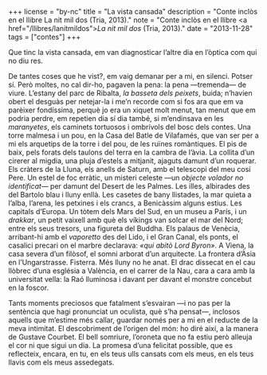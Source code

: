 +++
license = "by-nc"
title = "La vista cansada"
description = "Conte inclòs en el llibre La nit mil dos (Tria, 2013)."
note = "Conte inclòs en el llibre <a href=\"/llibres/lanitmildos\"><i>La nit mil dos</i></a> (Tria, 2013)."
date = "2013-11-28"
tags = ["contes"]
+++

Que tinc la vista cansada, em van diagnosticar l’altre dia en l’òptica com qui no diu res.

De tantes coses que he vist?, em vaig demanar per a mi, en silenci. Potser sí. Però moltes, no cal dir-ho, pagaven la pena: la pena —tremenda— de viure. L’estany del parc de Ribalta, *la basseta dels peixets*, buida; n’havien obert el desguàs per netejar-la i me’n recorde com si fos ara que em va parèixer fondíssima, perquè jo era un xiquet molt menut, tan menut que em podria perdre, em repetien dia sí dia també, si m’endinsava en les *maranyetes*, els caminets tortuosos i ombrívols del bosc dels contes. Una torre malmesa i un pou, en la Casa del Batle de Vilafamés, que van ser per a mi els arquetips de la torre i del pou, de les ruïnes romàntiques. El pis de baix, pels forats dels taulons del terra en la cambra de l’àvia. La collita d’un cirerer al migdia, una pluja d’estels a mitjanit, ajaguts damunt d’un roquerar. Els cràters de la Lluna, els anells de Saturn, amb el telescopi del meu cosí Pere. Un estel de foc erràtic, un misteri celeste —un *objecte volador no identificat*— per damunt del Desert de les Palmes. Les illes, albirades des del Bartolo blau i lluny enllà. Les casetes de bany llistades, la mar quieta a l’alba, l’arena, les petxines i els crancs, a Benicàssim alguns estius. Les capitals d’Europa. Un tòtem dels Mars del Sud, en un museu a París, i un *drakkar*, un petit vaixell amb què els víkings van solcar el mar del Nord; entre els seus tresors, una figureta del Buddha. Els palaus de Venècia, arribant-hi amb el *vaporetto* des del Lido, i el Gran Canal, els ponts, el casalici precari on el marbre declarava: *«qui abitò Lord Byron»*. A Viena, la casa severa d’un filòsof, el somni arborat d’un arquitecte. La frontera d’Àsia en l’Ungarstrasse. Fisterra. Més lluny no he anat. El drac dissecat en el cau llòbrec d’una església a València, en el carrer de la Nau, cara a cara amb la universitat vella: la Raó lluminosa i davant per davant el monstre concebut en la foscor.

Tants moments preciosos que fatalment s’esvairan —i no pas per la sentència que hagi pronunciat un oculista, què s’ha pensat—, inclosos aquells que m’estime més callar, guardar només per a mi en el reducte de la meva intimitat. El descobriment de l’origen del món: ho diré així, a la manera de Gustave Courbet. El bell somriure, l’oroneta que no fa estiu però alleuja el cor ni que sigui un dia. La promesa d’una felicitat possible, que es reflecteix, encara, en tu, en els teus ulls cansats com els meus, en els teus llavis com els meus assedegats.
